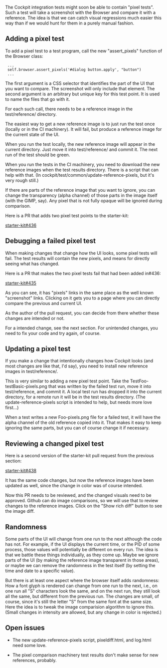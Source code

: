 The Cockpit integration tests might soon be able to contain "pixel
tests".  Such a test will take a screenshot with the Browser and
compare it with a reference.  The idea is that we can catch visual
regressions much easier this way than if we would hunt for them in a
purely manual fashion.

## Adding a pixel test

To add a pixel test to a test program, call the new "assert_pixels"
function of the Browser class:

     ...
     self.browser.assert_pixels('#dialog button.apply', "button")
     ...

The first argument is a CSS selector that identifies the part of the
UI that you want to compare.  The screenshot will only include that
element.  The second argument is an arbitrary but unique key for this
test point.  It is used to name the files that go with it.

For each such call, there needs to be a reference image in the
test/reference/ directory.

The easiest way to get a new reference image is to just run the test
once (locally or in the CI machinery).  It will fail, but produce a
reference image for the current state of the UI.

When you run the test locally, the new reference image will appear in
the current directory.  Just move it into test/reference/ and commit
it.  The next run of the test should be green.

When you run the tests in the CI machinery, you need to download the
new reference images when the test results directory.  There is a
script that can help with that.  (In
cockpit/test/common/update-reference-pixels, but it's very rough
still.)

If there are parts of the reference image that you want to ignore, you
can change the transparency (alpha channel) of those parts in the
image itself (with the GIMP, say).  Any pixel that is not fully opaque
will be ignored during comparison.

Here is a PR that adds two pixel test points to the starter-kit:

  [starter-kit#436](https://github.com/cockpit-project/starter-kit/pull/436)

## Debugging a failed pixel test

When making changes that change how the UI looks, some pixel tests
will fail.  The test results will contain the new pixels, and means
for directly seeing what has changed.

Here is a PR that makes the two pixel tests fail that had been added
in#436:

  [starter-kit#435](https://github.com/cockpit-project/starter-kit/pull/435)

As you can see, it has "pixels" links in the same place as the well
known "screenshot" links.  Clicking on it gets you to a page where you
can directly compare the previous and current UI.

As the author of the pull request, you can decide from there whether
these changes are intended or not.

For a intended change, see the next section.  For unintended changes,
you need to fix your code and try again, of course.

## Updating a pixel test

If you make a change that intentionally changes how Cockpit looks (and
most changes are like that, I'd say), you need to install new
reference images in test/reference/.

This is very similar to adding a new pixel test point.  Take the
TestFoo-testBasic-pixels.png that was written by the failed test run,
move it into test/reference, and commit it.  A local test run has
dropped it into the current directory, for a remote run it will be in
the test results directory.  (The update-reference-pixels script is
intended to help, but needs more love first...)

When a test writes a new Foo-pixels.png file for a failed test, it
will have the alpha channel of the old reference copied into it.  That
makes it easy to keep ignoring the same parts, but you can of course
change it if necessary.

## Reviewing a changed pixel test

Here is a second version of the starter-kit pull request from the
previous section:

  [starter-kit#438](https://github.com/cockpit-project/starter-kit/pull/438)

It has the same code changes, but now the reference images have been
updated as well, since the change in color was of course intended.

Now this PR needs to be reviewed, and the changed visuals need to be
approved.  Github can do image comparisons, so we will use that to
review changes to the reference images.  Click on the "Show rich diff"
button to see the image diff.

## Randomness

Some parts of the UI will change from one run to the next although the
code has not.  For example, if the UI displays the current time, or
the PID of some process, those values will potentially be different on
every run.  The idea is that we battle these things individually, as
they come up.  Maybe we ignore parts of the UI (by making the
reference image transparent in those areas), or maybe we can remove
the randomness in the test itself (by setting the time and date to a
specific value).

But there is at least one aspect where the browser itself adds
randomness: How a font glyph is rendered can change from one run to
the next, i.e., on one run all "S" characters look the same, and on
the next run, they still look all the same, but different from the
previous run.  The changes are small, of course, since it's still the
letter "S" from the same font at the same size.  Here the idea is to
tweak the image comparision algorithm to ignore this.  (Small changes
in intensity are allowed, but any change in color is rejected.)

## Open issues

- The new update-reference-pixels script, pixeldiff.html, and log.html
  need some love.

- The pixel comparison machinery test results don't make sense for new
  references, probably.
